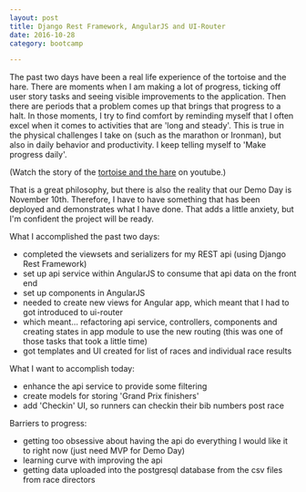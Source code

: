 ```yaml
---
layout: post
title: Django Rest Framework, AngularJS and UI-Router
date: 2016-10-28
category: bootcamp

---
```


The past two days have been a real life experience of the tortoise and the hare. There are moments when I am making a lot of progress, ticking off user story tasks and seeing visible improvements to the application. Then there are periods that a problem comes up that brings that progress to a halt. In those moments, I try to find comfort by reminding myself that I often excel when it comes to activities that are 'long and steady'. This is true in the physical challenges I take on (such as the marathon or Ironman), but also in daily behavior and productivity. I keep telling myself to 'Make progress daily'. 

(Watch the story of the [tortoise and the hare][tortise-hare] on youtube.)

That is a great philosophy, but there is also the reality that our Demo Day is November 10th. Therefore, I have to have something that has been deployed and demonstrates what I have done.  That adds a little anxiety, but I'm confident the project will be ready. 

What I accomplished the past two days: 

- completed the viewsets and serializers for my REST api (using Django Rest Framework)
- set up api service within AngularJS to consume that api data on the front end
- set up components in AngularJS 
- needed to create new views for Angular app, which meant that I had to got introduced to ui-router
- which meant... refactoring api service, controllers, components and creating states in app module to use the new routing (this was one of those tasks that took a little time)
- got templates and UI created for list of races and individual race results

What I want to accomplish today: 

- enhance the api service to provide some filtering
- create models for storing 'Grand Prix finishers'
- add 'Checkin' UI, so runners can checkin their bib numbers post race

Barriers to progress: 

- getting too obsessive about having the api do everything I would like it to right now (just need MVP for Demo Day)
- learning curve with improving the api
- getting data uploaded into the postgresql database from the csv files from race directors 

[tortise-hare]: https://www.youtube.com/watch?v=MeZe2qPLPh0

